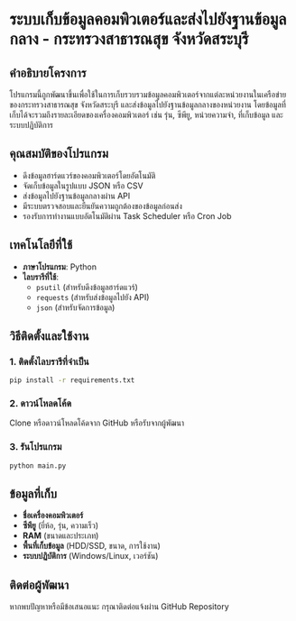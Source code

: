 # ระบบเก็บข้อมูลคอมพิวเตอร์และส่งไปยังฐานข้อมูลกลาง - กระทรวงสาธารณสุข จังหวัดสระบุรี

## คำอธิบายโครงการ
โปรแกรมนี้ถูกพัฒนาขึ้นเพื่อใช้ในการเก็บรวบรวมข้อมูลคอมพิวเตอร์จากแต่ละหน่วยงานในเครือข่ายของกระทรวงสาธารณสุข จังหวัดสระบุรี และส่งข้อมูลไปยังฐานข้อมูลกลางของหน่วยงาน โดยข้อมูลที่เก็บได้จะรวมถึงรายละเอียดของเครื่องคอมพิวเตอร์ เช่น รุ่น, ซีพียู, หน่วยความจำ, ที่เก็บข้อมูล และระบบปฏิบัติการ

## คุณสมบัติของโปรแกรม
- ดึงข้อมูลฮาร์ดแวร์ของคอมพิวเตอร์โดยอัตโนมัติ
- จัดเก็บข้อมูลในรูปแบบ JSON หรือ CSV
- ส่งข้อมูลไปยังฐานข้อมูลกลางผ่าน API
- มีระบบตรวจสอบและยืนยันความถูกต้องของข้อมูลก่อนส่ง
- รองรับการทำงานแบบอัตโนมัติผ่าน Task Scheduler หรือ Cron Job

## เทคโนโลยีที่ใช้
- **ภาษาโปรแกรม**: Python
- **ไลบรารีที่ใช้**:
  - `psutil` (สำหรับดึงข้อมูลฮาร์ดแวร์)
  - `requests` (สำหรับส่งข้อมูลไปยัง API)
  - `json` (สำหรับจัดการข้อมูล)

## วิธีติดตั้งและใช้งาน

### 1. ติดตั้งไลบรารีที่จำเป็น
```sh
pip install -r requirements.txt
```

### 2. ดาวน์โหลดโค้ด
Clone หรือดาวน์โหลดโค้ดจาก GitHub หรือรับจากผู้พัฒนา

### 3. รันโปรแกรม
```sh
python main.py
```


## ข้อมูลที่เก็บ
- **ชื่อเครื่องคอมพิวเตอร์**
- **ซีพียู** (ยี่ห้อ, รุ่น, ความเร็ว)
- **RAM** (ขนาดและประเภท)
- **พื้นที่เก็บข้อมูล** (HDD/SSD, ขนาด, การใช้งาน)
- **ระบบปฏิบัติการ** (Windows/Linux, เวอร์ชัน)

## ติดต่อผู้พัฒนา
หากพบปัญหาหรือมีข้อเสนอแนะ กรุณาติดต่อแจ้งผ่าน GitHub Repository

